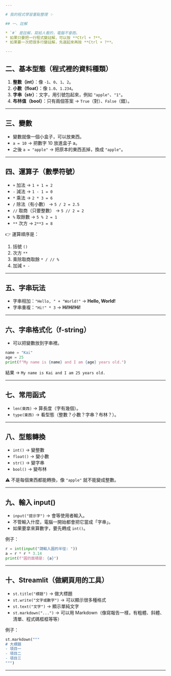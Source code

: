 ```yaml
---

# 我的程式學習重點整理 ✨

## 一、註解

* `#` 是註解，寫給人看的，電腦不會跑。
* 如果只要把一行程式變註解，可以按 **Ctrl + ?**。
* 如果要一次把很多行變註解，先選起來再按 **Ctrl + ?**。

---
```


## 二、基本型態（程式裡的資料種類）

1. **整數（int）**：像 `-1`、`0`、`1`、`2`。
2. **小數（float）**：像 `1.0`、`1.234`。
3. **字串（str）**：文字，用引號包起來，例如 `"apple"`、`"1"`。
4. **布林值（bool）**：只有兩個答案 → `True`（對）、`False`（錯）。

---

## 三、變數

- 變數就像一個小盒子，可以放東西。
- `a = 10` → 把數字 10 放進盒子 a。
- 之後 `a = "apple"` → 把原本的東西丟掉，換成 `"apple"`。

---

## 四、運算子（數學符號）

- `+` 加法 → `1 + 1 = 2`
- `-` 減法 → `1 - 1 = 0`
- `*` 乘法 → `2 * 3 = 6`
- `/` 除法（有小數） → `5 / 2 = 2.5`
- `//` 取商（只要整數） → `5 // 2 = 2`
- `%` 取餘數 → `5 % 2 = 1`
- `**` 次方 → `2**3 = 8`

👉 運算順序是：

1. 括號 `()`
2. 次方 `**`
3. 乘除取商取餘 `* / // %`
4. 加減 `+ -`

---

## 五、字串玩法

- 字串相加：`"Hello, " + "World!"` → **Hello, World!**
- 字串重複：`"Hi!" * 3` → **Hi!Hi!Hi!**

---

## 六、字串格式化（f-string）

- 可以把變數放到字串裡。

```python
name = "Kai"
age = 25
print(f"My name is {name} and I am {age} years old.")
```

結果 → `My name is Kai and I am 25 years old.`

---

## 七、常用函式

- `len(東西)` → 算長度（字有幾個）。
- `type(東西)` → 看型態（整數？小數？字串？布林？）。

---

## 八、型態轉換

- `int()` → 變整數
- `float()` → 變小數
- `str()` → 變字串
- `bool()` → 變布林

⚠️ 不是每個東西都能轉換，像 `"apple"` 就不能變成整數。

---

## 九、輸入 input()

- `input("提示字")` → 會等使用者輸入。
- 不管輸入什麼，電腦一開始都會把它當成「字串」。
- 如果要拿來算數字，要先轉成 `int()`。

例子：

```python
r = int(input("請輸入圓的半徑: "))
a = r * r * 3.14
print(f"圓的面積是: {a}")
```

---

## 十、Streamlit（做網頁用的工具）

- `st.title("標題")` → 做大標題
- `st.write("文字或數字")` → 可以顯示很多種格式
- `st.text("文字")` → 顯示單純文字
- `st.markdown("...")` → 可以用 Markdown（像寫報告一樣，有粗體、斜體、清單、程式碼框框等等）

例子：

```python
st.markdown("""
# 大標題
- 項目一
- 項目二
- 項目三
""")
```

---
